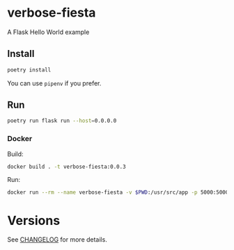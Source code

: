 # verbose-fiesta
A Flask Hello World example

## Install

```bash
poetry install
```

You can use `pipenv` if you prefer.

## Run

```bash
poetry run flask run --host=0.0.0.0
```

### Docker

Build:

```bash
docker build . -t verbose-fiesta:0.0.3
```

Run:
```bash
docker run --rm --name verbose-fiesta -v $PWD:/usr/src/app -p 5000:5000 verbose-fiesta:0.0.3
```

# Versions

See [CHANGELOG](CHANGELOG.md) for more details.
